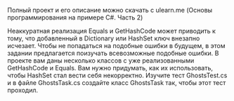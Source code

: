 Полный проект и его описание можно скачать с ulearn.me (Основы программирования на примере C#. Часть 2)

Неаккуратная реализация Equals и GetHashCode может приводить к тому, что добавленный в Dictionary или HashSet ключ внезапно исчезает. Чтобы не попадаться на подобные ошибки в будущем, в этом задании предлагается поизучать всевозможные подобные ошибки. В проекте вам даны несколько классов с уже реализованными GetHashCode и Equals. Вам нужно придумать, как их использовать, чтобы HashSet стал вести себя некорректно. Изучите тест GhostsTest.cs и в файле GhostsTask.cs создайте класс GhostsTask так, чтобы этот тест проходил.
